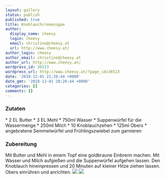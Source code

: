 ```yaml
---
layout: gallery
status: publish
published: true
title: Knoblauchcremesuppe
author:
  display_name: cheesy
  login: cheesy
  email: christine@cheesy.at
  url: http://www.cheesy.at/
author_login: cheesy
author_email: christine@cheesy.at
author_url: http://www.cheesy.at/
wordpress_id: 36523
wordpress_url: http://www.cheesy.at/?page_id=36523
date: '2018-12-01 21:26:44 +0000'
date_gmt: '2018-12-01 20:26:44 +0000'
categories: []
comments: []
---
```

### Zutaten
\* 2 EL Butter
\* 3 EL Mehl
\* 750ml Wasser
\* Suppenwürfel für die Wassermenge
\* 250ml Milch
\* 10 Knoblauchzehen
\* 125ml Obers
\* angebratene Semmelwürfel und Frühlingszwiebel zum garnieren
### Zubereitung
Mit Butter und Mehl in einem Topf eine goldbraune Einbrenn machen. Mit Wasser und Milch aufgießen und die Suppenwürfel aufgehen lassen. Den Knoblauch hineinpressen und 20 Minuten auf kleiner Hitze ziehen lassen. Obers einrühren und anrichten.
![](http://www.cheesy.at/wp-content/uploads/Knoblauchcremesuppe-2.jpg)
![](http://www.cheesy.at/wp-content/uploads/Knoblauchcremesuppe.jpg)

